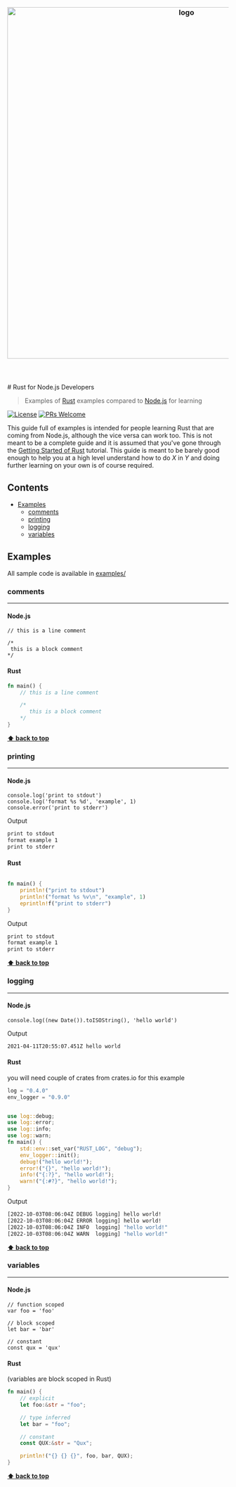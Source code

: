 <h3 align="center">
  <br />
  <img src="https://user-images.githubusercontent.com/1794291/193512543-73eeea2a-86d7-4a23-a86e-5efd21202c03.png" alt="logo" width="800" />
  <br />
  <br />
  <br />
</h3>
# Rust for Node.js Developers

> Examples of [Rust](https://rustlang.org/) examples compared to [Node.js](https://nodejs.org/) for learning

[![License](http://img.shields.io/badge/license-MIT-blue.svg)](https://raw.githubusercontent.com/jason-shen/rust-for-nodejs-developers/master/LICENSE)
[![PRs Welcome](https://img.shields.io/badge/PRs-welcome-brightgreen.svg)](#contributing)

This guide full of examples is intended for people learning Rust that are coming from Node.js, although the vice versa can work too. This is not meant to be a complete guide and it is assumed that you've gone through the [Getting Started of Rust](https://www.rust-lang.org/learn/get-started) tutorial. This guide is meant to be barely good enough to help you at a high level understand how to do *X* in *Y* and doing further learning on your own is of course required.

## Contents

- [Examples](#examples)
  - [comments](#comments)
  - [printing](#printing)
  - [logging](#logging)
  - [variables](#variables)


## Examples

All sample code is available in [examples/](examples/)

### comments
---

#### Node.js

```node
// this is a line comment

/*
 this is a block comment
*/
```

#### Rust

```rust
fn main() {
	// this is a line comment

	/*
	   this is a block comment
	*/
}
```

**[⬆ back to top](#contents)**

### printing
---

#### Node.js

```node
console.log('print to stdout')
console.log('format %s %d', 'example', 1)
console.error('print to stderr')
```

Output

```bash
print to stdout
format example 1
print to stderr
```

#### Rust

```rust

fn main() {
	println!("print to stdout")
	println!("format %s %v\n", "example", 1)
	eprintln!f("print to stderr")
}
```

Output

```bash
print to stdout
format example 1
print to stderr
```

**[⬆ back to top](#contents)**

### logging
---

#### Node.js

```node
console.log((new Date()).toISOString(), 'hello world')
```

Output

```bash
2021-04-11T20:55:07.451Z hello world
```

#### Rust
you will need couple of crates from crates.io for this example
```rust 
log = "0.4.0"
env_logger = "0.9.0"
```
```rust

use log::debug;
use log::error;
use log::info;
use log::warn;
fn main() {
    std::env::set_var("RUST_LOG", "debug");
    env_logger::init();
    debug!("hello world!");
    error!("{}", "hello world!");
    info!("{:?}", "hello world!");
    warn!("{:#?}", "hello world!");
}
```

Output

```bash
[2022-10-03T08:06:04Z DEBUG logging] hello world!
[2022-10-03T08:06:04Z ERROR logging] hello world!
[2022-10-03T08:06:04Z INFO  logging] "hello world!"
[2022-10-03T08:06:04Z WARN  logging] "hello world!"
```

**[⬆ back to top](#contents)**

### variables
---

#### Node.js

```node
// function scoped
var foo = 'foo'

// block scoped
let bar = 'bar'

// constant
const qux = 'qux'
```

#### Rust

(variables are block scoped in Rust)

```rust
fn main() {
	// explicit
	let foo:&str = "foo";

	// type inferred
	let bar = "foo";

	// constant
	const QUX:&str = "Qux";

    println!("{} {} {}", foo, bar, QUX);
}
```

**[⬆ back to top](#contents)**
